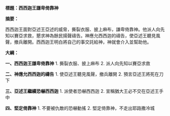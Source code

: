 **標題：西西迦王謙卑倚靠神**

**摘要：**

西西迦王面對亞述王亞述的威脅，撕裂衣服、披上麻布，謙卑倚靠神。他派人向先知以賽亞求救，懇求神為餘民揚聲禱告。神應允西西迦的禱告，使亞述王聽見風聲，撤兵離開。西西迦王明白將自己的事交託給神，神就會介入並幫助他。

**大綱：**

**一、西西迦王謙卑倚靠神**
    1. 撕裂衣服、披上麻布
    2. 派人向先知以賽亞求救

**二、神應允西西迦的禱告**
    1. 使亞述王聽見風聲，撤兵離開
    2. 預言亞述王將死在刀下

**三、亞述王繼續恐嚇西西迦**
    1. 派使者恐嚇西西迦
    2. 宣稱猶大王必不交在亞述王手中

**四、堅定倚靠神**
    1. 不要被仇敵的恐嚇動搖
    2. 堅定倚靠神，不走出耶路撒冷城